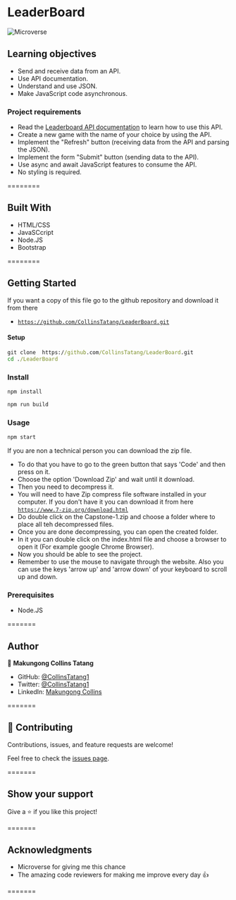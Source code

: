 # LeaderBoard
![Microverse](https://img.shields.io/badge/Microverse-blueviolet)

## Learning objectives
- Send and receive data from an API.
- Use API documentation.
- Understand and use JSON.
- Make JavaScript code asynchronous.


### Project requirements
- Read the [Leaderboard API documentation](https://www.notion.so/Leaderboard-API-service-24c0c3c116974ac49488d4eb0267ade3) to learn how to use this API.
- Create a new game with the name of your choice by using the API.
- Implement the "Refresh" button (receiving data from the API and parsing the JSON).
- Implement the form "Submit" button (sending data to the API).
- Use async and await JavaScript features to consume the API.
- No styling is required.
  
========

## Built With 

- HTML/CSS
- JavaSCcript
- Node.JS
- Bootstrap

========

## Getting Started

If you want a copy of this file go to the github repository and download it from there

- [`https://github.com/CollinsTatang/LeaderBoard.git`](https://github.com/CollinsTatang/LeaderBoard.git)


#### Setup

```cmd
git clone  https://github.com/CollinsTatang/LeaderBoard.git
cd ./LeaderBoard
```
### Install

```cmd
npm install
```

```cmd
npm run build 
```
### Usage

```cmd
npm start
```


If you are non a technical person you can download the zip file.

- To do that you have to go to the green button that says 'Code' and then press on it.
- Choose the option 'Download Zip' and wait until it download.
- Then you need to decompress it.
- You will need to have Zip compress file software installed in your computer. If you don't have it you can download it from here
  [`https://www.7-zip.org/download.html`](https://www.7-zip.org/download.html)
- Do double click on the Capstone-1.zip and choose a folder where to place all teh decompressed files.
- Once you are done decompressing, you can open the created folder.
- In it you can double click on the index.html file and choose a browser to open it (For example google Chrome Browser).
- Now you should be able to see the project.
- Remember to use the mouse to navigate through the website. Also you can use the keys 'arrow up' and 'arrow down' of your keyboard
  to scroll up and down.

### Prerequisites

- Node.JS

=======

## Author

👤 **Makungong Collins Tatang**

- GitHub: [@CollinsTatang1](https://github.com/CollinsTatang)
- Twitter: [@CollinsTatang1](https://twitter.com/CollinsTatang1)
- LinkedIn: [Makungong Collins](https://www.linkedin.com/in/makungong-collins/)

=======

## 🤝 Contributing

Contributions, issues, and feature requests are welcome!

Feel free to check the [issues page](../../issues/).

=======

## Show your support

Give a ⭐️ if you like this project!

=======

## Acknowledgments

- Microverse for giving me this chance
- The amazing code reviewers for making me improve every day :thumbsup:

=======